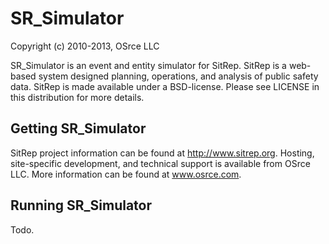 
# SR_Simulator

Copyright (c) 2010-2013, OSrce LLC

SR_Simulator is an event and entity simulator for SitRep.
SitRep is a web-based system designed planning, operations, and analysis of public safety data.
SitRep is made available under a BSD-license. Please see LICENSE in this distribution for more details.


## Getting SR_Simulator

SitRep project information can be found at http://www.sitrep.org.  Hosting, site-specific development, and technical support is available from OSrce LLC.
More information can be found at www.osrce.com. 

## Running SR_Simulator
Todo.
